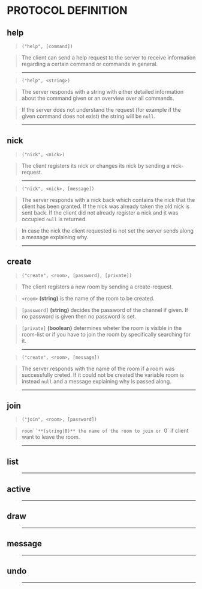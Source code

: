 # PROTOCOL DEFINITION
> 
## help

> `("help", [command])`

> The client can send a help request to the server to receive information
> regarding a certain command or commands in general.

> ---

> `("help", <string>)`

> The server responds with a string with either detailed information about the
> command given or an overview over all commands.

> If the server does not understand the request (for example if the given 
> command does not exist) the string will be `null`.

> ---
## nick

> `("nick", <nick>)`

> The client registers its nick or changes its nick by sending a nick-request.

> ---

> `("nick", <nick>, [message])`

> The server responds with a nick back which contains the nick that the client
> has been granted. If the nick was already taken the old nick is sent back.
> If the client did not already register a nick and it was occupied `null` is 
> returned.

> In case the nick the client requested is not set the server sends along a 
> message explaining why.

> ---
## create

> `("create", <room>, [password], [private])`

> The client registers a new room by sending a create-request.

> `<room>` **(string)** is the name of the room to be created.

> `[password]` **(string)** decides the password of the channel if given. If no
> password is given then no password is set.

> `[private]` **(boolean)** determines wheter the room is visible in the 
> room-list or if you have to join the room by specifically searching for it.

> ---

> `("create", <room>, [message])`

> The server responds with the name of the room if a room was successfully 
> creted. If it could not be created the variable room is instead `null` 
> and a message explaining why is passed along.

> ---
## join

> `("join", <room>, [password])`

> `room``**(string|0)** the name of the room to join or `0` if client want 
> to leave the room.

> ---
## list
> ---
## active
> ---
## draw
> ---
## message
> ---
## undo
> ---
